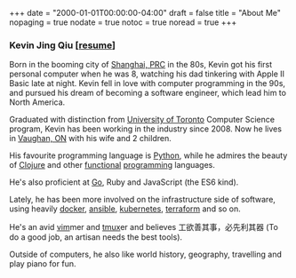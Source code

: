 +++
date = "2000-01-01T00:00:00-04:00"
draft = false
title = "About Me"
nopaging = true
nodate = true
notoc = true
noread = true
+++

### Kevin Jing Qiu [[resume](http://resume.idempotent.ca/)]

Born in the booming city of [Shanghai, PRC](https://en.wikipedia.org/wiki/Shanghai) in the 80s, Kevin got his first personal computer when he was 8, watching his dad tinkering with Apple II Basic late at night. Kevin fell in love with computer programming in the 90s, and pursued his dream of becoming a software engineer, which lead him to North America.

Graduated with distinction from [University of Toronto](https://www.utoronto.ca/) Computer Science program, Kevin has been working in the industry since 2008. Now he lives in [Vaughan, ON](https://en.wikipedia.org/wiki/Vaughan) with his wife and 2 children.

His favourite programming language is [Python](http://www.python.org), while he admires the beauty of [Clojure](http://clojure.org) and other [functional](https://www.haskell.org/) [programming](https://www.scala-lang.org/) languages.

He's also proficient at [Go](http://golang.org), Ruby and JavaScript (the ES6 kind).

Lately, he has been more involved on the infrastructure side of software, using heavily [docker](http://docker.io), [ansible](https://www.ansible.com/), [kubernetes](https://kubernetes.io), [terraform](terraform.io) and so on.

He's an avid [vim](http://vim.org)mer and [tmux](https://tmux.github.io/)er and believes 工欲善其事，必先利其器 (To do a good job, an artisan needs the best tools).

Outside of computers, he also like world history, geography, travelling and play piano for fun.
